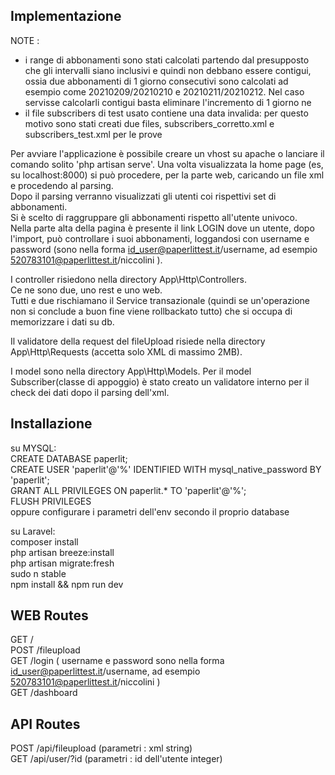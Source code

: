 
## Implementazione

NOTE : 
- i range di abbonamenti sono stati calcolati partendo dal presupposto che gli intervalli siano inclusivi e quindi non debbano essere contigui, ossia due abbonamenti di 1 giorno consecutivi sono calcolati ad esempio come 20210209/20210210 e 20210211/20210212. Nel caso servisse calcolarli contigui basta eliminare l'incremento  di 1 giorno ne  
- il file subscribers di test usato contiene una data invalida: per questo motivo sono stati creati due files, subscribers_corretto.xml e subscribers_test.xml per le prove  



Per avviare l'applicazione è possibile creare un vhost su apache o lanciare il comando solito 'php artisan serve'. 
Una volta visualizzata la home page (es, su localhost:8000) si può procedere, per la parte web, caricando un file xml e procedendo al parsing.  
Dopo il parsing verranno visualizzati gli utenti coi rispettivi set di abbonamenti.  
Si è scelto di raggruppare gli abbonamenti rispetto all'utente univoco.  
Nella parte alta della pagina è presente il link LOGIN dove un utente, dopo l'import, può controllare i suoi abbonamenti, loggandosi con username e password (sono nella forma id_user@paperlittest.it/username, ad esempio 520783101@paperlittest.it/niccolini ).    


I controller risiedono nella directory App\Http\Controllers.  
Ce ne sono due, uno rest e uno web.  
Tutti e due rischiamano il Service transazionale (quindi se un'operazione non si conclude a buon fine viene rollbackato tutto) che si occupa di memorizzare i dati su db.  


Il validatore della request del fileUpload risiede nella directory App\Http\Requests (accetta solo XML di massimo 2MB).  

I model sono nella directory  App\Http\Models. Per il model Subscriber(classe di appoggio) è stato creato un validatore interno per il check dei dati dopo il parsing dell'xml.  




## Installazione

su MYSQL:  
CREATE DATABASE paperlit;  
CREATE USER 'paperlit'@'%' IDENTIFIED WITH mysql_native_password BY 'paperlit';  
GRANT ALL PRIVILEGES ON paperlit.* TO 'paperlit'@'%';  
FLUSH PRIVILEGES  
oppure configurare i parametri dell'env secondo il proprio database  


su Laravel:  
composer install  
php artisan breeze:install  
php artisan migrate:fresh  
sudo n stable  
npm install && npm run dev  


## WEB Routes

GET     /  
POST    /fileupload  
GET     /login      ( username e password sono nella forma id_user@paperlittest.it/username, ad esempio   520783101@paperlittest.it/niccolini )  
GET     /dashboard  

## API Routes
POST    /api/fileupload         (parametri : xml string)  
GET     /api/user/?id           (parametri : id dell'utente integer)  

